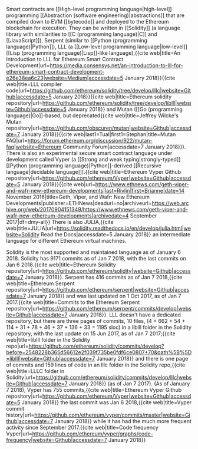 <!-- TITLE: Programming Languages Intro -->


Smart contracts are [[High-level programming language|high-level]] programming [[Abstraction (software engineering)|abstractions]] that are compiled down to EVM [[bytecode]] and deployed to the Ethereum blockchain for execution. They can be written in [[Solidity]] (a language library with similarities to [[C (programming language)|C]] and [[JavaScript]]), Serpent (similar to [[Python (programming language)|Python]]), LLL (a [[Low-level programming language|low-level]] [[Lisp (programming language)|Lisp]]-like language),<ref>{{cite web|title=An Introduction to LLL for Ethereum Smart Contract Development|url=https://media.consensys.net/an-introduction-to-lll-for-ethereum-smart-contract-development-e26e38ea6c23|website=Medium|accessdate=5 January 2018}}</ref><ref>{{cite web|title=LLL compiler code|url=https://github.com/ethereum/solidity/tree/develop/lllc|website=Github|accessdate=5 January 2018}}</ref><ref>{{cite web|title=Ethereum solidity repository|url=https://github.com/ethereum/solidity/tree/develop/liblll|website=Github|accessdate=5 January 2018}}</ref> and Mutan ([[Go (programming language)|Go]]-based, but deprecated<ref>{{cite web|title=Jeffrey Wilcke's Mutan repository|url=https://github.com/obscuren/mutan|website=Github|accessdate=7 January 2018}}</ref><ref>{{cite web|last1=Tual|first1=Stephan|title=Mutan FAQ|url=https://forum.ethereum.org/discussion/922/mutan-faq|website=Ethereum Community Forum|accessdate=7 January 2018}}</ref>). There is also an experimental secure smart contract language under development called Vyper (a [[Strong and weak typing|strongly-typed]] [[Python (programming language)|Python]]-derived [[Recursive language|decidable language]]).<ref>{{cite web|title=Ethereum Vyper Github repository|url=https://github.com/ethereum/Vyper|website=Github|accessdate=5 January 2018}}</ref><ref name="ETHNviper">{{cite web|url=https://www.ethnews.com/geth-viper-and-wafr-new-ethereum-developments|last=Rivlin|first=Brianne|date=14 November 2016|title=Geth, Viper, and Wafr: New Ethereum Developments|publisher=ETHNews|deadurl=no|archiveurl=https://web.archive.org/web/20170904151349/https://www.ethnews.com/geth-viper-and-wafr-new-ethereum-developments|archivedate=4 September 2017|df=dmy-all}}</ref> There is also JULIA,<ref>{{cite web|title=JULIA|url=https://solidity.readthedocs.io/en/develop/julia.html|website=Solidity Read the Docs|accessdate=5 January 2018}}</ref> an intermediate language for different Ethereum virtual machines. 

Solidity is the most supported and maintained language as of January 6 2018. Solidity has 9171 commits as of Jan 7 2018, with the last commits on Jan 6 2018.<ref>{{cite web|title=Ethereum Solidity repository|url=https://github.com/ethereum/solidity|website=Github|accessdate=7 January 2018}}</ref>. Serpent has 416 commits as of Jan 7 2018,<ref>{{cite web|title=Ethereum Serpent repository|url=https://github.com/ethereum/serpent|website=Github|accessdate=7 January 2018}}</ref> and was last updated on 1 Oct 2017, as of Jan 7 2017.<ref>{{cite web|title=Commits to the Ethereum Serpent repository|url=https://github.com/ethereum/serpent/commits/develop|website=Github|accessdate=7 January 2018}}</ref>. LLL doesn't have a dedicated repository, but there are three pages of commits, 10 files, (4 + 662 + 54 + 114 + 31 + 78 + 46 + 37 + 136 + 33 = 1195 sloc) in a liblll folder in the Solidity repository, with the last update on 15 Jun 2017, as of Jan 7 2017;<ref>{{cite web|title=liblll folder in the Solidity repo|url=https://github.com/ethereum/solidity/commits/develop?before=2548228b365d56612e2f039f735be0fdf6ce0807+70&path%5B%5D=liblll|website=Github|accessdate=7 January 2018}}</ref> and there is one page of commits and 159 lines of code in an lllc folder in the Solidity repo,<ref>{{cite web|title=LLLC folder in Solidity|url=https://github.com/ethereum/solidity/commits/develop/lllc|website=Github|accessdate=7 January 2018}}</ref> (as of Jan 7 2017). (As of January 7 2018), Vyper has 755 commits,<ref>{{cite web|title=Ethereum Vyper Github repository|url=https://github.com/ethereum/Vyper|website=Github|accessdate=5 January 2018}}</ref> the last commit was  Jan 6 2018,<ref>{{cite web|title=Vyper commit history|url=https://github.com/ethereum/vyper/commits/master|website=Github|accessdate=7 January 2018}}</ref> while it has had the much more frequent activity since September 2017.<ref>{{cite web|title=Code frequency Vyper|url=https://github.com/ethereum/vyper/graphs/code-frequency|website=Github|accessdate=7 January 2018}}</ref>
